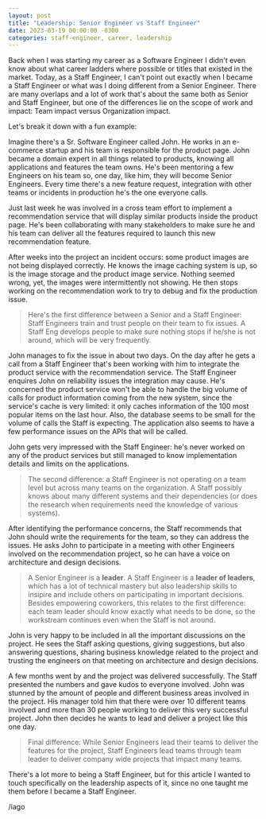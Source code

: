 ```yaml
---
layout: post
title: "Leadership: Senior Engineer vs Staff Engineer"
date: 2023-03-19 00:00:00 -0300
categories: staff-engineer, career, leadership
---
```


Back when I was starting my career as a Software Engineer I didn't even know about 
what career ladders where possible or titles that existed in the market. Today, as
a Staff Engineer, I can't point out exactly when I became a Staff Engineer or what
was I doing different from a Senior Engineer. There are many overlaps and a lot of
work that's about the same both as Senior and Staff Engineer, but one of the 
differences lie on the scope of work and impact: Team impact versus Organization
impact.

Let's break it down with a fun example:

Imagine there's a Sr. Software Engineer called John. He works in an e-commerce
startup and his team is responsible for the product page. John became a domain
expert in all things related to products, knowing all applications and features
the team owns. He's been mentoring a few Engineers on his team so, one day, like
him, they will become Senior Engineers. Every time there's a new feature request,
integration with other teams or incidents in production he's the one everyone
calls.

Just last week he was involved in a cross team effort to implement a recommendation
service that will display similar products inside the product page. He's been
collaborating with many stakeholders to make sure he and his team can deliver all
the features required to launch this new recommendation feature.

After weeks into the project an incident occurs: some product images are not
being displayed correctly. He knows the image caching system is up, so is the
image storage and the product image service. Nothing seemed wrong, yet, the
images were intermittently not showing. He then stops working on the recommendation
work to try to debug and fix the production issue.

> Here's the first difference between a Senior and a Staff Engineer: Staff Engineers
> train and trust people on their team to fix issues. A Staff Eng develops people
> to make sure nothing stops if he/she is not around, which will be very frequently.

John manages to fix the issue in about two days. On the day after he gets a call from
a Staff Engineer that's been working with him to integrate the product service with
the recommendation service. The Staff Engineer enquires John on reliability issues
the integration may cause. He's concerned the product service won't be able to
handle the big volume of calls for product information coming from the new system,
since the service's cache is very limited: it only caches information of the 100
most popular items on the last hour. Also, the database seems to be small for
the volume of calls the Staff is expecting. The application also seems to have a
few performance issues on the APIs that will be called.

John gets very impressed with the Staff Engineer: he's never worked on any of the
product services but still managed to know implementation details and limits on
the applications.

> The second difference: a Staff Engineer is not operating on a team level but
> across many teams on the organization. A Staff possibly knows about many
> different systems and their dependencies (or does the research when requirements
> need the knowledge of various systems).

After identifying the performance concerns, the Staff recommends that John should
write the requirements for the team, so they can address the issues. He asks John
to participate in a meeting with other Engineers involved on the recommendation
project, so he can have a voice on architecture and design decisions.

> A Senior Engineer is a **leader**. A Staff Engineer is a **leader of leaders**, which
> has a lot of technical mastery but also leadership skills to insipire and include
> others on participating in important decisions. Besides empowering coworkers,
> this relates to the first difference: each team leader should know exactly what
> needs to be done, so the workstream continues even when the Staff is not around.

John is very happy to be included in all the important discussions on the project.
He sees the Staff asking questions, giving suggestions, but also answering questions,
sharing business knowledge related to the project and trusting the engineers on that
meeting on architecture and design decisions.

A few months went by and the project was delivered successfully. The Staff presented
the numbers and gave kudos to everyone involved. John was stunned by the amount of
people and different business areas involved in the project. His manager told him
that there were over 10 different teams involved and more than 30 people working to
deliver this very successful project. John then decides he wants to lead and deliver
a project like this one day.

> Final difference: While Senior Engineers lead their teams to deliver the features
> for the project, Staff Engineers lead teams through team leader to deliver company
> wide projects that impact many teams.

There's a lot more to being a Staff Engineer, but for this article I wanted to touch
specifically on the leadership aspects of it, since no one taught me them before I 
became a Staff Engineer.

/iago